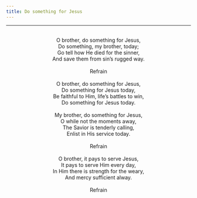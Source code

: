 ```yaml
---
title: Do something for Jesus
---
```


---
<center>
<br/>
O brother, do something for Jesus,<br/>
Do something, my brother, today;<br/>
Go tell how He died for the sinner,<br/>
And save them from sin’s rugged way.<br/>
<br/>
Refrain<br/>
<br/>
O brother, do something for Jesus,<br/>
Do something for Jesus today,<br/>
Be faithful to Him, life’s battles to win,<br/>
Do something for Jesus today.<br/>
<br/>
My brother, do something for Jesus,<br/>
O while not the moments away,<br/>
The Savior is tenderly calling,<br/>
Enlist in His service today.<br/>
<br/>
Refrain<br/>
<br/>
O brother, it pays to serve Jesus,<br/>
It pays to serve Him every day,<br/>
In Him there is strength for the weary,<br/>
And mercy sufficient alway.<br/>
<br/>
Refrain<br/>

</center>